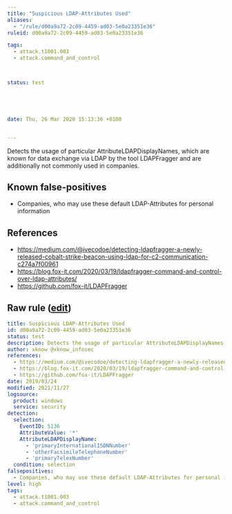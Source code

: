```yaml
---
title: "Suspicious LDAP-Attributes Used"
aliases:
  - "/rule/d00a9a72-2c09-4459-ad03-5e0a23351e36"
ruleid: d00a9a72-2c09-4459-ad03-5e0a23351e36

tags:
  - attack.t1001.003
  - attack.command_and_control



status: test





date: Thu, 26 Mar 2020 15:13:36 +0100


---
```


Detects the usage of particular AttributeLDAPDisplayNames, which are known for data exchange via LDAP by the tool LDAPFragger and are additionally not commonly used in companies.

<!--more-->


## Known false-positives

* Companies, who may use these default LDAP-Attributes for personal information



## References

* https://medium.com/@ivecodoe/detecting-ldapfragger-a-newly-released-cobalt-strike-beacon-using-ldap-for-c2-communication-c274a7f00961
* https://blog.fox-it.com/2020/03/19/ldapfragger-command-and-control-over-ldap-attributes/
* https://github.com/fox-it/LDAPFragger


## Raw rule ([edit](https://github.com/SigmaHQ/sigma/edit/master/rules/windows/builtin/security/win_susp_ldap_dataexchange.yml))
```yaml
title: Suspicious LDAP-Attributes Used
id: d00a9a72-2c09-4459-ad03-5e0a23351e36
status: test
description: Detects the usage of particular AttributeLDAPDisplayNames, which are known for data exchange via LDAP by the tool LDAPFragger and are additionally not commonly used in companies.
author: xknow @xknow_infosec
references:
  - https://medium.com/@ivecodoe/detecting-ldapfragger-a-newly-released-cobalt-strike-beacon-using-ldap-for-c2-communication-c274a7f00961
  - https://blog.fox-it.com/2020/03/19/ldapfragger-command-and-control-over-ldap-attributes/
  - https://github.com/fox-it/LDAPFragger
date: 2019/03/24
modified: 2021/11/27
logsource:
  product: windows
  service: security
detection:
  selection:
    EventID: 5136
    AttributeValue: '*'
    AttributeLDAPDisplayName:
      - 'primaryInternationalISDNNumber'
      - 'otherFacsimileTelephoneNumber'
      - 'primaryTelexNumber'
  condition: selection
falsepositives:
  - Companies, who may use these default LDAP-Attributes for personal information
level: high
tags:
  - attack.t1001.003
  - attack.command_and_control

```
